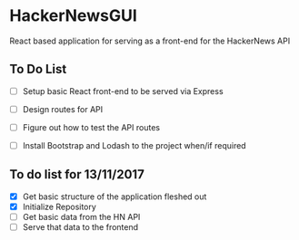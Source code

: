 # HackerNewsGUI
React based application for serving as a front-end for the HackerNews API

## To Do List

- [ ] Setup basic React front-end to be served via Express
- [ ] Design routes for API
- [ ] Figure out how to test the API routes
- [ ] Install Bootstrap and Lodash to the project when/if required


## To do list for 13/11/2017
- [X] Get basic structure of the application fleshed out
- [X] Initialize Repository
- [ ] Get basic data from the HN API
- [ ] Serve that data to the frontend 
